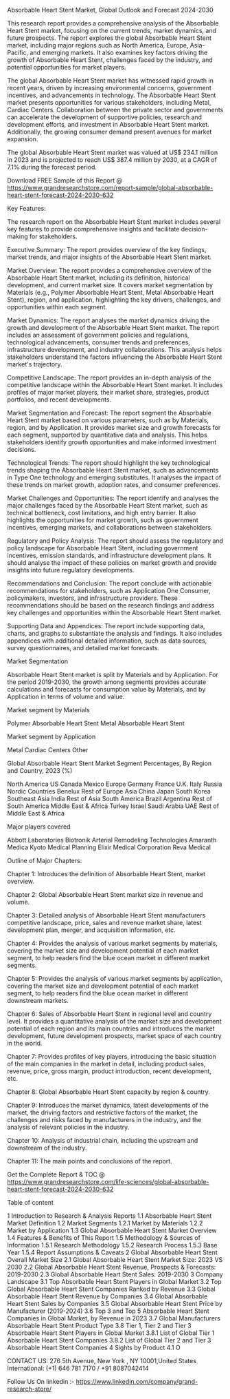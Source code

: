 Absorbable Heart Stent Market, Global Outlook and Forecast 2024-2030

This research report provides a comprehensive analysis of the Absorbable Heart Stent market, focusing on the current trends, market dynamics, and future prospects. The report explores the global Absorbable Heart Stent market, including major regions such as North America, Europe, Asia-Pacific, and emerging markets. It also examines key factors driving the growth of Absorbable Heart Stent, challenges faced by the industry, and potential opportunities for market players.

The global Absorbable Heart Stent market has witnessed rapid growth in recent years, driven by increasing environmental concerns, government incentives, and advancements in technology. The Absorbable Heart Stent market presents opportunities for various stakeholders, including Metal, Cardiac Centers. Collaboration between the private sector and governments can accelerate the development of supportive policies, research and development efforts, and investment in Absorbable Heart Stent market. Additionally, the growing consumer demand present avenues for market expansion.

The global Absorbable Heart Stent market was valued at US$ 234.1 million in 2023 and is projected to reach US$ 387.4 million by 2030, at a CAGR of 7.1% during the forecast period.

Download FREE Sample of this Report @ https://www.grandresearchstore.com/report-sample/global-absorbable-heart-stent-forecast-2024-2030-632


Key Features:

The research report on the Absorbable Heart Stent market includes several key features to provide comprehensive insights and facilitate decision-making for stakeholders.

Executive Summary: The report provides overview of the key findings, market trends, and major insights of the Absorbable Heart Stent market.

Market Overview: The report provides a comprehensive overview of the Absorbable Heart Stent market, including its definition, historical development, and current market size. It covers market segmentation by Materials (e.g., Polymer Absorbable Heart Stent, Metal Absorbable Heart Stent), region, and application, highlighting the key drivers, challenges, and opportunities within each segment.

Market Dynamics: The report analyses the market dynamics driving the growth and development of the Absorbable Heart Stent market. The report includes an assessment of government policies and regulations, technological advancements, consumer trends and preferences, infrastructure development, and industry collaborations. This analysis helps stakeholders understand the factors influencing the Absorbable Heart Stent market's trajectory.

Competitive Landscape: The report provides an in-depth analysis of the competitive landscape within the Absorbable Heart Stent market. It includes profiles of major market players, their market share, strategies, product portfolios, and recent developments.

Market Segmentation and Forecast: The report segment the Absorbable Heart Stent market based on various parameters, such as by Materials, region, and by Application. It provides market size and growth forecasts for each segment, supported by quantitative data and analysis. This helps stakeholders identify growth opportunities and make informed investment decisions.

Technological Trends: The report should highlight the key technological trends shaping the Absorbable Heart Stent market, such as advancements in Type One technology and emerging substitutes. It analyses the impact of these trends on market growth, adoption rates, and consumer preferences.

Market Challenges and Opportunities: The report identify and analyses the major challenges faced by the Absorbable Heart Stent market, such as technical bottleneck, cost limitations, and high entry barrier. It also highlights the opportunities for market growth, such as government incentives, emerging markets, and collaborations between stakeholders.

Regulatory and Policy Analysis: The report should assess the regulatory and policy landscape for Absorbable Heart Stent, including government incentives, emission standards, and infrastructure development plans. It should analyse the impact of these policies on market growth and provide insights into future regulatory developments.

Recommendations and Conclusion: The report conclude with actionable recommendations for stakeholders, such as Application One Consumer, policymakers, investors, and infrastructure providers. These recommendations should be based on the research findings and address key challenges and opportunities within the Absorbable Heart Stent market.

Supporting Data and Appendices: The report include supporting data, charts, and graphs to substantiate the analysis and findings. It also includes appendices with additional detailed information, such as data sources, survey questionnaires, and detailed market forecasts.

Market Segmentation

Absorbable Heart Stent market is split by Materials and by Application. For the period 2019-2030, the growth among segments provides accurate calculations and forecasts for consumption value by Materials, and by Application in terms of volume and value.

Market segment by Materials



Polymer Absorbable Heart Stent
Metal Absorbable Heart Stent


Market segment by Application



Metal
Cardiac Centers
Other


Global Absorbable Heart Stent Market Segment Percentages, By Region and Country, 2023 (%)



North America
US
Canada
Mexico
Europe
Germany
France
U.K.
Italy
Russia
Nordic Countries
Benelux
Rest of Europe
Asia
China
Japan
South Korea
Southeast Asia
India
Rest of Asia
South America
Brazil
Argentina
Rest of South America
Middle East & Africa
Turkey
Israel
Saudi Arabia
UAE
Rest of Middle East & Africa


Major players covered



Abbott Laboratories
Biotronik
Arterial Remodeling Technologies
Amaranth Medica
Kyoto Medical Planning
Elixir Medical Corporation
Reva Medical


Outline of Major Chapters:

Chapter 1: Introduces the definition of Absorbable Heart Stent, market overview.

Chapter 2: Global Absorbable Heart Stent market size in revenue and volume.

Chapter 3: Detailed analysis of Absorbable Heart Stent manufacturers competitive landscape, price, sales and revenue market share, latest development plan, merger, and acquisition information, etc.

Chapter 4: Provides the analysis of various market segments by materials, covering the market size and development potential of each market segment, to help readers find the blue ocean market in different market segments.

Chapter 5: Provides the analysis of various market segments by application, covering the market size and development potential of each market segment, to help readers find the blue ocean market in different downstream markets.

Chapter 6: Sales of Absorbable Heart Stent in regional level and country level. It provides a quantitative analysis of the market size and development potential of each region and its main countries and introduces the market development, future development prospects, market space of each country in the world.

Chapter 7: Provides profiles of key players, introducing the basic situation of the main companies in the market in detail, including product sales, revenue, price, gross margin, product introduction, recent development, etc.

Chapter 8: Global Absorbable Heart Stent capacity by region & country.

Chapter 9: Introduces the market dynamics, latest developments of the market, the driving factors and restrictive factors of the market, the challenges and risks faced by manufacturers in the industry, and the analysis of relevant policies in the industry.

Chapter 10: Analysis of industrial chain, including the upstream and downstream of the industry.

Chapter 11: The main points and conclusions of the report.

Get the Complete Report & TOC @ https://www.grandresearchstore.com/life-sciences/global-absorbable-heart-stent-forecast-2024-2030-632

Table of content

1 Introduction to Research & Analysis Reports
1.1 Absorbable Heart Stent Market Definition
1.2 Market Segments
1.2.1 Market by Materials
1.2.2 Market by Application
1.3 Global Absorbable Heart Stent Market Overview
1.4 Features & Benefits of This Report
1.5 Methodology & Sources of Information
1.5.1 Research Methodology
1.5.2 Research Process
1.5.3 Base Year
1.5.4 Report Assumptions & Caveats
2 Global Absorbable Heart Stent Overall Market Size
2.1 Global Absorbable Heart Stent Market Size: 2023 VS 2030
2.2 Global Absorbable Heart Stent Revenue, Prospects & Forecasts: 2019-2030
2.3 Global Absorbable Heart Stent Sales: 2019-2030
3 Company Landscape
3.1 Top Absorbable Heart Stent Players in Global Market
3.2 Top Global Absorbable Heart Stent Companies Ranked by Revenue
3.3 Global Absorbable Heart Stent Revenue by Companies
3.4 Global Absorbable Heart Stent Sales by Companies
3.5 Global Absorbable Heart Stent Price by Manufacturer (2019-2024)
3.6 Top 3 and Top 5 Absorbable Heart Stent Companies in Global Market, by Revenue in 2023
3.7 Global Manufacturers Absorbable Heart Stent Product Type
3.8 Tier 1, Tier 2 and Tier 3 Absorbable Heart Stent Players in Global Market
3.8.1 List of Global Tier 1 Absorbable Heart Stent Companies
3.8.2 List of Global Tier 2 and Tier 3 Absorbable Heart Stent Companies
4 Sights by Product
4.1 O

CONTACT US:
276 5th Avenue, New York , NY 10001,United States
International: (+1) 646 781 7170 / +91 8087042414

Follow Us On linkedin :- https://www.linkedin.com/company/grand-research-store/


